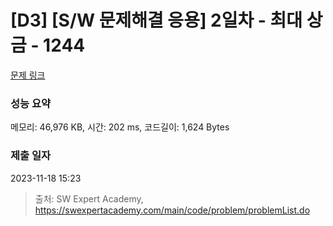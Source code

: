 # [D3] [S/W 문제해결 응용] 2일차 - 최대 상금 - 1244 

[문제 링크](https://swexpertacademy.com/main/code/problem/problemDetail.do?contestProbId=AV15Khn6AN0CFAYD) 

### 성능 요약

메모리: 46,976 KB, 시간: 202 ms, 코드길이: 1,624 Bytes

### 제출 일자

2023-11-18 15:23



> 출처: SW Expert Academy, https://swexpertacademy.com/main/code/problem/problemList.do